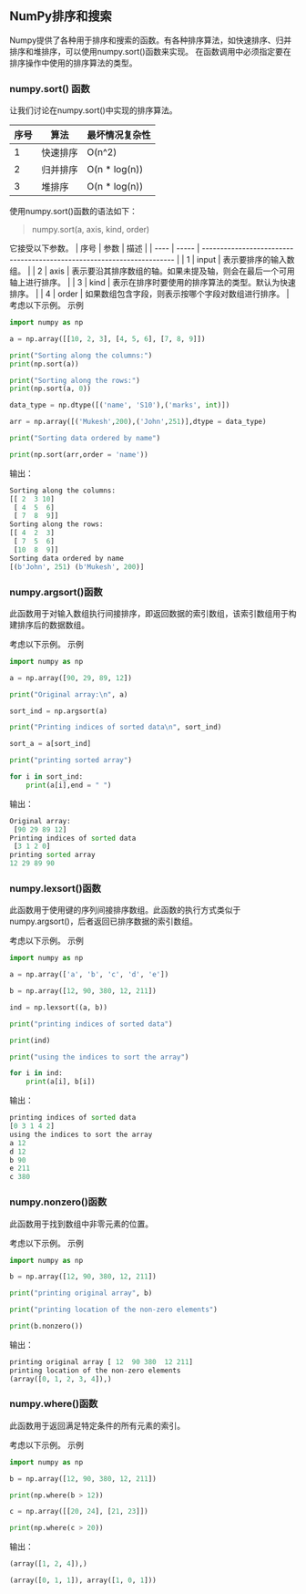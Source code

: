 ## NumPy排序和搜索

Numpy提供了各种用于排序和搜索的函数。有各种排序算法，如快速排序、归并排序和堆排序，可以使用numpy.sort()函数来实现。
在函数调用中必须指定要在排序操作中使用的排序算法的类型。

### numpy.sort() 函数
让我们讨论在numpy.sort()中实现的排序算法。

| 序号 | 算法     | 最坏情况复杂性 |
| ---- | -------- | -------------- |
| 1    | 快速排序 | O(n^2)         |
| 2    | 归并排序 | O(n * log(n))  |
| 3    | 堆排序   | O(n * log(n))  |

使用numpy.sort()函数的语法如下：
> numpy.sort(a, axis, kind, order)

它接受以下参数。
| 序号 | 参数  | 描述                                                                   |
| ---- | ----- | ---------------------------------------------------------------------- |
| 1    | input | 表示要排序的输入数组。                                                 |
| 2    | axis  | 表示要沿其排序数组的轴。如果未提及轴，则会在最后一个可用轴上进行排序。 |
| 3    | kind  | 表示在排序时要使用的排序算法的类型。默认为快速排序。                   |
| 4    | order | 如果数组包含字段，则表示按哪个字段对数组进行排序。                     |
考虑以下示例。
示例
```python
import numpy as np

a = np.array([[10, 2, 3], [4, 5, 6], [7, 8, 9]])

print("Sorting along the columns:")
print(np.sort(a))

print("Sorting along the rows:")
print(np.sort(a, 0))

data_type = np.dtype([('name', 'S10'),('marks', int)])

arr = np.array([('Mukesh',200),('John',251)],dtype = data_type)

print("Sorting data ordered by name")

print(np.sort(arr,order = 'name'))
```
输出：
```python
Sorting along the columns:
[[ 2  3 10]
 [ 4  5  6]
 [ 7  8  9]]
Sorting along the rows:
[[ 4  2  3]
 [ 7  5  6]
 [10  8  9]]
Sorting data ordered by name
[(b'John', 251) (b'Mukesh', 200)]
```

### numpy.argsort()函数
此函数用于对输入数组执行间接排序，即返回数据的索引数组，该索引数组用于构建排序后的数据数组。

考虑以下示例。
示例
```python
import numpy as np

a = np.array([90, 29, 89, 12])

print("Original array:\n", a)

sort_ind = np.argsort(a)

print("Printing indices of sorted data\n", sort_ind)

sort_a = a[sort_ind]

print("printing sorted array")

for i in sort_ind:
    print(a[i],end = " ")
```
输出：
```python
Original array:
 [90 29 89 12]
Printing indices of sorted data
 [3 1 2 0]
printing sorted array
12 29 89 90
```

### numpy.lexsort()函数
此函数用于使用键的序列间接排序数组。此函数的执行方式类似于numpy.argsort()，后者返回已排序数据的索引数组。

考虑以下示例。
示例
```python
import numpy as np

a = np.array(['a', 'b', 'c', 'd', 'e'])

b = np.array([12, 90, 380, 12, 211])

ind = np.lexsort((a, b))

print("printing indices of sorted data")

print(ind)

print("using the indices to sort the array")

for i in ind:
    print(a[i], b[i])
```
输出：
```python
printing indices of sorted data
[0 3 1 4 2]
using the indices to sort the array
a 12
d 12
b 90
e 211
c 380
```

### numpy.nonzero()函数
此函数用于找到数组中非零元素的位置。

考虑以下示例。
示例
```python
import numpy as np

b = np.array([12, 90, 380, 12, 211])

print("printing original array", b)

print("printing location of the non-zero elements")

print(b.nonzero())
```
输出：
```python
printing original array [ 12  90 380  12 211]
printing location of the non-zero elements
(array([0, 1, 2, 3, 4]),)
```

### numpy.where()函数
此函数用于返回满足特定条件的所有元素的索引。

考虑以下示例。
示例
```python
import numpy as np

b = np.array([12, 90, 380, 12, 211])

print(np.where(b > 12))

c = np.array([[20, 24], [21, 23]])

print(np.where(c > 20))
```
输出：
```python
(array([1, 2, 4]),)

(array([0, 1, 1]), array([1, 0, 1]))
```
